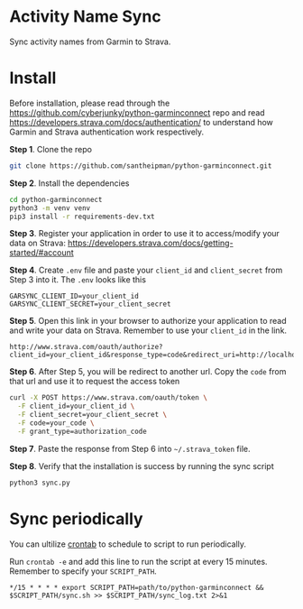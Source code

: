 # Activity Name Sync

Sync activity names from Garmin to Strava.

# Install

Before installation, please read through the https://github.com/cyberjunky/python-garminconnect repo and read https://developers.strava.com/docs/authentication/ to understand how Garmin and Strava authentication work respectively.

**Step 1**. Clone the repo
```bash
git clone https://github.com/santheipman/python-garminconnect.git
```

**Step 2**. Install the dependencies
```bash
cd python-garminconnect
python3 -m venv venv
pip3 install -r requirements-dev.txt
```

**Step 3**. Register your application in order to use it to access/modify your data on Strava: https://developers.strava.com/docs/getting-started/#account

**Step 4**. Create `.env` file and paste your `client_id` and `client_secret` from Step 3 into it. The `.env` looks like this
```
GARSYNC_CLIENT_ID=your_client_id
GARSYNC_CLIENT_SECRET=your_client_secret
```

**Step 5**. Open this link in your browser to authorize your application to read and write your data on Strava. Remember to use your `client_id` in the link.
```
http://www.strava.com/oauth/authorize?client_id=your_client_id&response_type=code&redirect_uri=http://localhost/exchange_token&approval_prompt=force&scope=activity:write,activity:read_all
```

**Step 6**. After Step 5, you will be redirect to another url. Copy the `code` from that url and use it to request the access token
```bash
curl -X POST https://www.strava.com/oauth/token \
  -F client_id=your_client_id \
  -F client_secret=your_client_secret \
  -F code=your_code \
  -F grant_type=authorization_code
```

**Step 7**. Paste the response from Step 6 into `~/.strava_token` file.

**Step 8**. Verify that the installation is success by running the sync script
```bash
python3 sync.py
```

# Sync periodically
You can ultilize [crontab](https://www.doabledanny.com/cron-jobs-on-mac) to schedule to script to run periodically. 

Run `crontab -e` and add this line to run the script at every 15 minutes. Remember to specify your `SCRIPT_PATH`.

```
*/15 * * * * export SCRIPT_PATH=path/to/python-garminconnect && $SCRIPT_PATH/sync.sh >> $SCRIPT_PATH/sync_log.txt 2>&1
```
